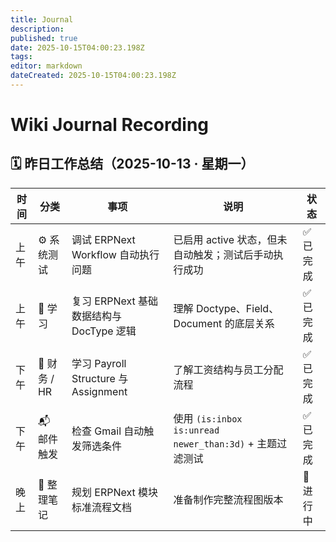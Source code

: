 ```yaml
---
title: Journal 
description: 
published: true
date: 2025-10-15T04:00:23.198Z
tags: 
editor: markdown
dateCreated: 2025-10-15T04:00:23.198Z
---
```


# Wiki Journal Recording




## 🗓️ 昨日工作总结（2025-10-13 · 星期一）

| 时间 | 分类 | 事项 | 说明 | 状态 |
|------|------|------|------|------|
| 上午 | ⚙️ 系统测试 | 调试 ERPNext Workflow 自动执行问题 | 已启用 active 状态，但未自动触发；测试后手动执行成功 | ✅ 已完成 |
| 上午 | 🧠 学习 | 复习 ERPNext 基础数据结构与 DocType 逻辑 | 理解 Doctype、Field、Document 的底层关系 | ✅ 已完成 |
| 下午 | 💼 财务 / HR | 学习 Payroll Structure 与 Assignment | 了解工资结构与员工分配流程 | ✅ 已完成 |
| 下午 | 📬 邮件触发 | 检查 Gmail 自动触发筛选条件 | 使用 `(is:inbox is:unread newer_than:3d)` + 主题过滤测试 | ✅ 已完成 |
| 晚上 | 📘 整理笔记 | 规划 ERPNext 模块标准流程文档 | 准备制作完整流程图版本 | 📝 进行中 |






